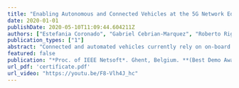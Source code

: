 ```yaml
---
title: "Enabling Autonomous and Connected Vehicles at the 5G Network Edge"
date: 2020-01-01
publishDate: 2020-05-10T11:09:44.604211Z
authors: ["Estefania Coronado", "Gabriel Cebrian-Marquez", "Roberto Riggio"]
publication_types: ["1"]
abstract: "Connected and automated vehicles currently rely on on-board resources to implement autonomous functions, leaving the mobile network for non-mission-critical applications. At the same time, the ultra-low latency, the increased bandwidth, and the softwarization and virtualization technologies of 5G systems are opening the door to multiple applications in the context of connected and automated vehicles. The deployment of applications at the edge of the mobile network under the Multi-access Edge Computing (MEC) paradigm becomes an excellent option for meeting the latency requirements imposed by connected mobility. In this context, this demonstration showcases how remote and autonomous driving applications, such as lane tracking and object detection, can be offloaded to a MEC-enabled 5G network without impairing their effectiveness, and the change in the latency perceived by end-users with respect to a cloud deployment."
featured: false
publication: "*Proc. of IEEE Netsoft*. Ghent, Belgium. **(Best Demo Award)**"
url_pdf: 'certificate.pdf'
url_video: "https://youtu.be/F8-Vlh4J_hc"
---
```


